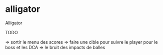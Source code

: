 # alligator
Alligator


TODO

=> sortir le menu des scores
=> faire une cible pour suivre le player pour le boss et les DCA
=> le bruit des impacts de balles

